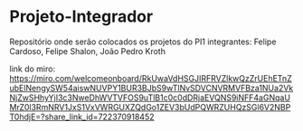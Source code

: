 # Projeto-Integrador
Repositório onde serão colocados os projetos do PI1
integrantes: Felipe Cardoso, Felipe Shalon, João Pedro Kroth

link do miro:
https://miro.com/welcomeonboard/RkUwaVdHSGJIRFRVZlkwQzZrUEhETnZubElNengySW54aiswNUVPY1BUR3BJbS9wTlNvSDVCNVRMVFBza1NUa2VkNjZwSHhyYjI3c3NweDhWVTVFOS9uTlB1c0c0dDRjaEVQNS9iNFF4aGNqaUMrZ0l3RmNRV1JxS1VxVWRGUXZQdGo1ZEV3bUdPQWRZUHQzSGl6V2NBPT0hdjE=?share_link_id=722370918452
